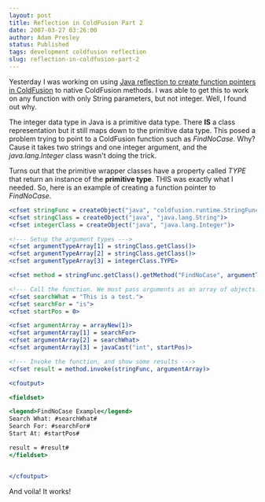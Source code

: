 ```yaml
---
layout: post
title: Reflection in ColdFusion Part 2
date: 2007-03-27 03:26:00
author: Adam Presley
status: Published
tags: development coldfusion reflection
slug: reflection-in-coldfusion-part-2
---
```


Yesterday I was working on using [Java reflection to create function
pointers in ColdFusion](http://blog.adampresley.com/2007/03/27/reflection-in-coldfusion/) to native ColdFusion methods. I was able to
get this to work on any function with only String parameters, but not
integer. Well, I found out why.  
  
The integer data type in Java is a primitive data type. There **IS** a
class representation but it still maps down to the primitive data type.
This posed a problem trying to point to a ColdFusion function such as
*FindNoCase*. Why? Cause it takes two strings and one integer argument,
and the *java.lang.Integer* class wasn't doing the trick.  
  
Turns out that the primitive wrapper classes have a property called
*TYPE* that return an instance of the **primitive type**. THIS was
exactly what I needed. So, here is an example of creating a function
pointer to *FindNoCase*.  
  
```coldfusion
<cfset stringFunc = createObject("java", "coldfusion.runtime.StringFunc")>
<cfset stringClass = createObject("java", "java.lang.String")>
<cfset integerClass = createObject("java", "java.lang.Integer")>

<!--- Setup the argument types --->
<cfset argumentTypeArray[1] = stringClass.getClass()>
<cfset argumentTypeArray[2] = stringClass.getClass()>
<cfset argumentTypeArray[3] = integerClass.TYPE>

<cfset method = stringFunc.getClass().getMethod("FindNoCase", argumentTypeArray)>

<!--- Call the function. We must pass arguments as an array of objects. --->
<cfset searchWhat = "This is a test.">
<cfset searchFor = "is">
<cfset startPos = 0>

<cfset argumentArray = arrayNew(1)>
<cfset argumentArray[1] = searchFor>
<cfset argumentArray[2] = searchWhat>
<cfset argumentArray[3] = javaCast("int", startPos)>

<!--- Invoke the function, and show some results --->
<cfset result = method.invoke(stringFunc, argumentArray)>

<cfoutput>

<fieldset>

<legend>FindNoCase Example</legend>
Search What: #searchWhat#
Search For: #searchFor#
Start At: #startPos#

result = #result#
</fieldset>


</cfoutput>
```

And voila! It works!
